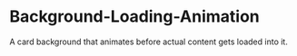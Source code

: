# Background-Loading-Animation
A card background that animates before actual content gets loaded into it.
